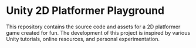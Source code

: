 # Unity 2D Platformer Playground

This repository contains the source code and assets for a 2D platformer game created for fun. The development of this project is inspired by various Unity tutorials, online resources, and personal experimentation.
